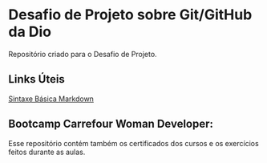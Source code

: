 # Desafio de Projeto sobre Git/GitHub da Dio
Repositório criado para o Desafio de Projeto.

## Links Úteis
[Sintaxe Básica Markdown](https://www.markdownguide.org/basic-syntax/)

## Bootcamp Carrefour Woman Developer:
Esse repositório contém também os certificados dos cursos e os exercícios feitos durante as aulas.
